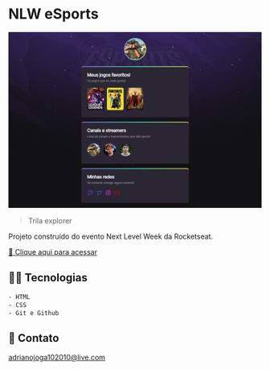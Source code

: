 # NLW eSports 

![preview](./.github/preview.png)

> Trila explorer

Projeto construído do evento Next Level Week da Rocketseat.

[ 🔗 Clique aqui para acessar](https://github.com/adrianoguerra/nlw)

## 👨‍💻 Tecnologias

    - HTML
    - CSS
    - Git e Github

## 🚀 Contato

adrianojoga102010@live.com